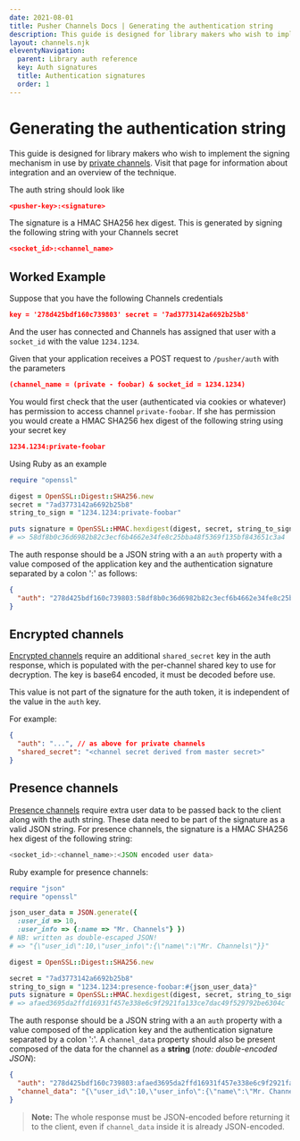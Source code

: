 ```yaml
---
date: 2021-08-01
title: Pusher Channels Docs | Generating the authentication string
description: This guide is designed for library makers who wish to implement the signing mechanism in use by private channels.
layout: channels.njk
eleventyNavigation:
  parent: Library auth reference
  key: Auth signatures
  title: Authentication signatures
  order: 1
---
```


# Generating the authentication string

This guide is designed for library makers who wish to implement the signing mechanism in use by [private channels](/docs/channels/using_channels/private-channels). Visit that page for information about integration and an overview of the technique.

The auth string should look like

```json
<pusher-key>:<signature>
```

The signature is a HMAC SHA256 hex digest. This is generated by signing the following string with your Channels secret

```json
<socket_id>:<channel_name>
```

## Worked Example

Suppose that you have the following Channels credentials

```json
key = '278d425bdf160c739803' secret = '7ad3773142a6692b25b8'
```

And the user has connected and Channels has assigned that user with a `socket_id` with the value `1234.1234`.

Given that your application receives a POST request to `/pusher/auth` with the parameters

```json
(channel_name = (private - foobar) & socket_id = 1234.1234)
```

You would first check that the user (authenticated via cookies or whatever) has permission to access channel `private-foobar`. If she has permission you would create a HMAC SHA256 hex digest of the following string using your secret key

```json
1234.1234:private-foobar
```

Using Ruby as an example

```rb
require "openssl"

digest = OpenSSL::Digest::SHA256.new
secret = "7ad3773142a6692b25b8"
string_to_sign = "1234.1234:private-foobar"

puts signature = OpenSSL::HMAC.hexdigest(digest, secret, string_to_sign)
# => 58df8b0c36d6982b82c3ecf6b4662e34fe8c25bba48f5369f135bf843651c3a4
```

The auth response should be a JSON string with a an `auth` property with a value composed of the application key and the authentication signature separated by a colon ':' as follows:

```json
{
  "auth": "278d425bdf160c739803:58df8b0c36d6982b82c3ecf6b4662e34fe8c25bba48f5369f135bf843651c3a4"
}
```

## Encrypted channels

[Encrypted channels](/docs/channels/using_channels/encrypted-channels) require an additional `shared_secret` key in the auth response, which is populated with the per-channel shared key to use for decryption. The key is base64 encoded, it must be decoded before use.

This value is not part of the signature for the auth token, it is independent of the value in the `auth` key.

For example:

```json
{
  "auth": "...", // as above for private channels
  "shared_secret": "<channel secret derived from master secret>"
}
```

## Presence channels

[Presence channels](/docs/channels/using_channels/presence-channels) require extra user data to be passed back to the client along with the auth string. These data need to be part of the signature as a valid JSON string. For presence channels, the signature is a HMAC SHA256 hex digest of the following string:

```js
<socket_id>:<channel_name>:<JSON encoded user data>
```

Ruby example for presence channels:

```rb
require "json"
require "openssl"

json_user_data = JSON.generate({
  :user_id => 10,
  :user_info => {:name => "Mr. Channels"} })
# NB: written as double-escaped JSON!
# => "{\"user_id\":10,\"user_info\":{\"name\":\"Mr. Channels\"}}"

digest = OpenSSL::Digest::SHA256.new

secret = "7ad3773142a6692b25b8"
string_to_sign = "1234.1234:presence-foobar:#{json_user_data}"
puts signature = OpenSSL::HMAC.hexdigest(digest, secret, string_to_sign)
# => afaed3695da2ffd16931f457e338e6c9f2921fa133ce7dac49f529792be6304c
```

The auth response should be a JSON string with a an `auth` property with a value composed of the application key and the authentication signature separated by a colon ':'. A `channel_data` property should also be present composed of the data for the channel as a **string** (_note: double-encoded JSON_):

```json
{
  "auth": "278d425bdf160c739803:afaed3695da2ffd16931f457e338e6c9f2921fa133ce7dac49f529792be6304c",
  "channel_data": "{\"user_id\":10,\"user_info\":{\"name\":\"Mr. Channels\"}}"
}
```

> **Note:** The whole response must be JSON-encoded before returning it to the client, even if `channel_data` inside it is already JSON-encoded.
